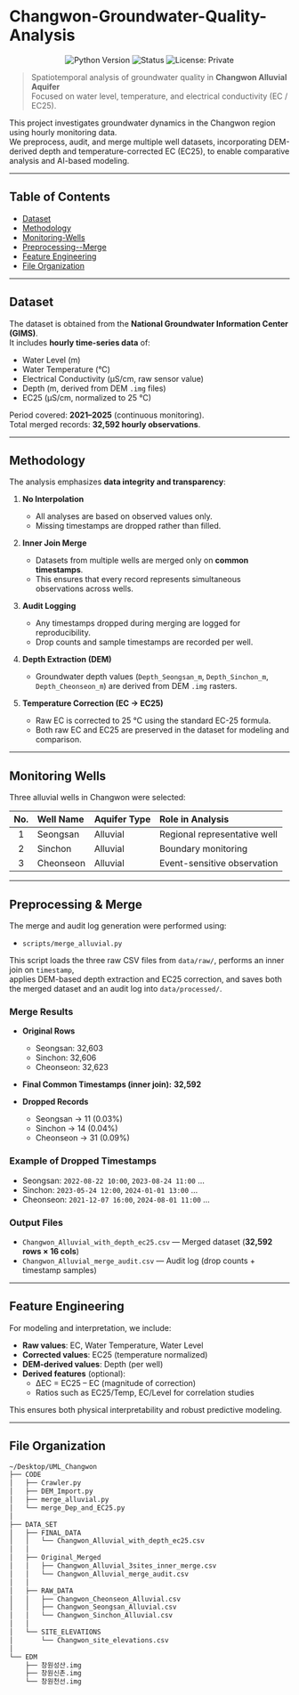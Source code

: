 # Changwon-Groundwater-Quality-Analysis

<p align="center">
  <img src="https://img.shields.io/badge/Python-3.9%2B-blue?style=for-the-badge&logo=python" alt="Python Version">
  <img src="https://img.shields.io/badge/Status-In%20Progress-green?style=for-the-badge" alt="Status">
  <img src="https://img.shields.io/badge/License-Private-lightgrey?style=for-the-badge" alt="License: Private">
</p>

> Spatiotemporal analysis of groundwater quality in **Changwon Alluvial Aquifer**  
> Focused on water level, temperature, and electrical conductivity (EC / EC25).

This project investigates groundwater dynamics in the Changwon region using hourly monitoring data.  
We preprocess, audit, and merge multiple well datasets, incorporating DEM-derived depth and temperature-corrected EC (EC25), to enable comparative analysis and AI-based modeling.

---

## Table of Contents
- [Dataset](#dataset)
- [Methodology](#methodology)
- [Monitoring-Wells](#monitoring-wells)
- [Preprocessing--Merge](#preprocessing--merge)
- [Feature Engineering](#feature-engineering)
- [File Organization](#file-organization)

---

## Dataset

The dataset is obtained from the **National Groundwater Information Center (GIMS)**.  
It includes **hourly time-series data** of:

- Water Level (m)
- Water Temperature (°C)
- Electrical Conductivity (µS/cm, raw sensor value)
- Depth (m, derived from DEM `.img` files)
- EC25 (µS/cm, normalized to 25 °C)

Period covered: **2021–2025** (continuous monitoring).  
Total merged records: **32,592 hourly observations**.

---

## Methodology

The analysis emphasizes **data integrity and transparency**:

1. **No Interpolation**  
   - All analyses are based on observed values only.  
   - Missing timestamps are dropped rather than filled.

2. **Inner Join Merge**  
   - Datasets from multiple wells are merged only on **common timestamps**.  
   - This ensures that every record represents simultaneous observations across wells.

3. **Audit Logging**  
   - Any timestamps dropped during merging are logged for reproducibility.  
   - Drop counts and sample timestamps are recorded per well.

4. **Depth Extraction (DEM)**  
   - Groundwater depth values (`Depth_Seongsan_m`, `Depth_Sinchon_m`, `Depth_Cheonseon_m`) are derived from DEM `.img` rasters.  

5. **Temperature Correction (EC → EC25)**  
   - Raw EC is corrected to 25 °C using the standard EC-25 formula.  
   - Both raw EC and EC25 are preserved in the dataset for modeling and comparison.

---

## Monitoring Wells

Three alluvial wells in Changwon were selected:

| No. | Well Name   | Aquifer Type | Role in Analysis              |
|:---:|:------------|:-------------|:------------------------------|
| 1   | Seongsan    | Alluvial     | Regional representative well  |
| 2   | Sinchon     | Alluvial     | Boundary monitoring           |
| 3   | Cheonseon   | Alluvial     | Event-sensitive observation   |

---

## Preprocessing & Merge

The merge and audit log generation were performed using:

- `scripts/merge_alluvial.py`

This script loads the three raw CSV files from `data/raw/`, performs an inner join on `timestamp`,  
applies DEM-based depth extraction and EC25 correction, and saves both the merged dataset and an audit log into `data/processed/`.

### Merge Results
- **Original Rows**  
  - Seongsan: 32,603  
  - Sinchon: 32,606  
  - Cheonseon: 32,623  

- **Final Common Timestamps (inner join):** **32,592**

- **Dropped Records**  
  - Seongsan → 11 (0.03%)  
  - Sinchon → 14 (0.04%)  
  - Cheonseon → 31 (0.09%)

### Example of Dropped Timestamps
- Seongsan: `2022-08-22 10:00`, `2023-08-24 11:00` …  
- Sinchon: `2023-05-24 12:00`, `2024-01-01 13:00` …  
- Cheonseon: `2021-12-07 16:00`, `2024-08-01 11:00` …

### Output Files
- `Changwon_Alluvial_with_depth_ec25.csv` — Merged dataset (**32,592 rows × 16 cols**)  
- `Changwon_Alluvial_merge_audit.csv` — Audit log (drop counts + timestamp samples)  

---

## Feature Engineering

For modeling and interpretation, we include:

- **Raw values**: EC, Water Temperature, Water Level  
- **Corrected values**: EC25 (temperature normalized)  
- **DEM-derived values**: Depth (per well)  
- **Derived features** (optional):  
  - ΔEC = EC25 – EC (magnitude of correction)  
  - Ratios such as EC25/Temp, EC/Level for correlation studies  

This ensures both physical interpretability and robust predictive modeling.

---

## File Organization

```bash
~/Desktop/UML_Changwon
├── CODE
│   ├── Crawler.py
│   ├── DEM_Import.py
│   ├── merge_alluvial.py
│   └── merge_Dep_and_EC25.py
│
├── DATA_SET
│   ├── FINAL_DATA
│   │   └── Changwon_Alluvial_with_depth_ec25.csv
│   │
│   ├── Original_Merged
│   │   ├── Changwon_Alluvial_3sites_inner_merge.csv
│   │   └── Changwon_Alluvial_merge_audit.csv
│   │
│   ├── RAW_DATA
│   │   ├── Changwon_Cheonseon_Alluvial.csv
│   │   ├── Changwon_Seongsan_Alluvial.csv
│   │   └── Changwon_Sinchon_Alluvial.csv
│   │
│   └── SITE_ELEVATIONS
│       └── Changwon_site_elevations.csv
│
└── EDM
    ├── 창원성산.img
    ├── 창원신촌.img
    └── 창원천선.img

